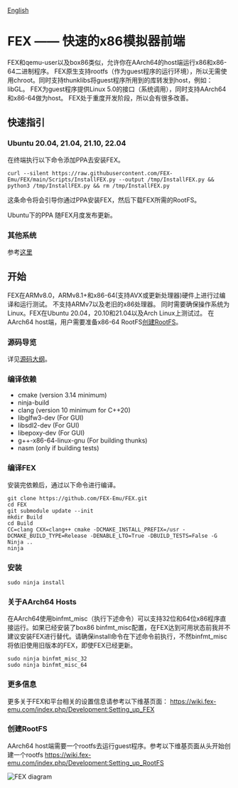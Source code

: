 [English](https://github.com/FEX-Emu/FEX/blob/main/Readme.md)
# FEX —— 快速的x86模拟器前端
FEX和qemu-user以及box86类似，允许你在AArch64的host端运行x86和x86-64二进制程序。
FEX原生支持rootfs（作为guest程序的运行环境），所以无需使用chroot。同时支持thunklibs将guest程序所用到的库转发到host，例如：libGL。
FEX为guest程序提供Linux 5.0的接口（系统调用），同时支持AArch64和x86-64做为host。
FEX处于重度开发阶段，所以会有很多改善。


## 快速指引
### Ubuntu 20.04, 21.04, 21.10, 22.04
在终端执行以下命令添加PPA去安装FEX。

`curl --silent https://raw.githubusercontent.com/FEX-Emu/FEX/main/Scripts/InstallFEX.py --output /tmp/InstallFEX.py && python3 /tmp/InstallFEX.py && rm /tmp/InstallFEX.py`

这条命令将会引导你通过PPA安装FEX，然后下载FEX所需的RootFS。

Ubuntu下的PPA 随FEX月度发布更新。

### 其他系统
参考[这里](https://wiki.fex-emu.com/index.php/QuickStartGuide)

## 开始
FEX在ARMv8.0，ARMv8.1+和x86-64(支持AVX或更新处理器)硬件上进行过编译和运行测试。
不支持ARMv7以及老旧的x86处理器。
同时需要确保操作系统为Linux。FEX在Ubuntu 20.04，20.10和21.04以及Arch Linux上测试过。
在AArch64 host端，用户需要准备x86-64 RootFS[创建RootFS](#RootFS-Generation)。

### 源码导览
详见[源码大纲](docs/SourceOutline.md)。

### 编译依赖
* cmake (version 3.14 minimum)
* ninja-build
* clang (version 10 minimum for C++20)
* libglfw3-dev (For GUI)
* libsdl2-dev (For GUI)
* libepoxy-dev (For GUI)
* g++-x86-64-linux-gnu (For building thunks)
* nasm (only if building tests)

### 编译FEX
安装完依赖后，通过以下命令进行编译。
```Shell
git clone https://github.com/FEX-Emu/FEX.git
cd FEX
git submodule update --init
mkdir Build
cd Build
CC=clang CXX=clang++ cmake -DCMAKE_INSTALL_PREFIX=/usr -DCMAKE_BUILD_TYPE=Release -DENABLE_LTO=True -DBUILD_TESTS=False -G Ninja ..
ninja
```

### 安装
```Shell
sudo ninja install
```

### 关于AArch64 Hosts
在AArch64使用binfmt_misc（执行下述命令）可以支持32位和64位x86程序直接运行。如果已经安装了box86 binfmt_misc配置，在FEX达到可用状态前我并不建议安装FEX进行替代。请确保install命令在下述命令前执行，不然binfmt_misc将依旧使用旧版本的FEX，即使FEX已经更新。
```Shell
sudo ninja binfmt_misc_32
sudo ninja binfmt_misc_64
```

### 更多信息
更多关于FEX和平台相关的设置信息请参考以下维基页面：
https://wiki.fex-emu.com/index.php/Development:Setting_up_FEX

### 创建RootFS
AArch64 host端需要一个rootfs去运行guest程序。参考以下维基页面从头开始创建一个rootfs
https://wiki.fex-emu.com/index.php/Development:Setting_up_RootFS

![FEX diagram](Diagram.svg)
